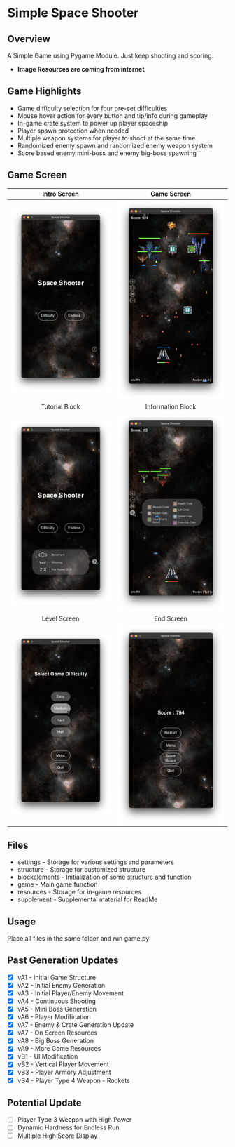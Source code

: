 # Simple Space Shooter

## Overview
A Simple Game using Pygame Module. Just keep shooting and scoring.

- **Image Resources are coming from internet**

## Game Highlights
- Game difficulty selection for four pre-set difficulties
- Mouse hover action for every button and tip/info during gameplay
- In-game crate system to power up player spaceship
- Player spawn protection when needed
- Multiple weapon systems for player to shoot at the same time
- Randomized enemy spawn and randomized enemy weapon system
- Score based enemy mini-boss and enemy big-boss spawning

## Game Screen
|                                           Intro Screen                                           |                                       Game Screen                                        |
|:------------------------------------------------------------------------------------------------:|:----------------------------------------------------------------------------------------:|
|     ![](https://github.com/UniKerogen/space-shooter/blob/main/supplements/intro_screen.png)      |   ![](https://github.com/UniKerogen/space-shooter/blob/main/supplements/gameplay.png)    | 
|                                          Tutorial Block                                          |                                    Information Block                                     |
| ![](https://github.com/UniKerogen/space-shooter/blob/main/supplements/intro_screen_tutorial.png) | ![](https://github.com/UniKerogen/space-shooter/blob/main/supplements/gameplay_info.png) |
|                                           Level Screen                                           |                                        End Screen                                        |
|     ![](https://github.com/UniKerogen/space-shooter/blob/main/supplements/level_screen.png)      |  ![](https://github.com/UniKerogen/space-shooter/blob/main/supplements/end_screen.png)   |


## Files
- settings - Storage for various settings and parameters
- structure - Storage for customized structure
- blockelements - Initialization of some structure and function
- game - Main game function
- resources - Storage for in-game resources
- supplement - Supplemental material for ReadMe

## Usage
Place all files in the same folder and run game.py

## Past Generation Updates
- [x] vA1 - Initial Game Structure
- [x] vA2 - Initial Enemy Generation
- [x] vA3 - Initial Player/Enemy Movement
- [x] vA4 - Continuous Shooting
- [x] vA5 - Mini Boss Generation
- [x] vA6 - Player Modification
- [x] vA7 - Enemy & Crate Generation Update
- [x] vA7 - On Screen Resources
- [x] vA8 - Big Boss Generation
- [x] vA9 - More Game Resources
- [x] vB1 - UI Modification
- [x] vB2 - Vertical Player Movement
- [x] vB3 - Player Armory Adjustment
- [x] vB4 - Player Type 4 Weapon - Rockets

## Potential Update
- [ ] Player Type 3 Weapon with High Power
- [ ] Dynamic Hardness for Endless Run
- [ ] Multiple High Score Display
